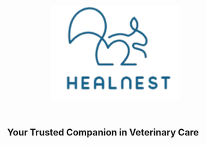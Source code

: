 <p align="center">
  <img src="Assets/logo.png" alt="HealNest Logo" width="300"/>
</p>

<p align="center">
 <br> <h2> Your Trusted Companion in Veterinary Care</h2><br>
